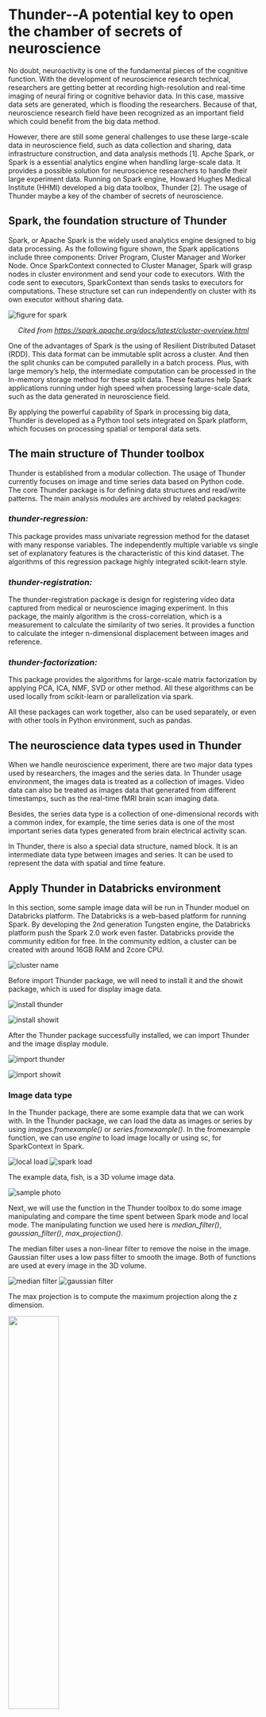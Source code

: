 # Thunder--A potential key to open the chamber of secrets of neuroscience

No doubt, neuroactivity is one of the fundamental pieces of the cognitive function. With the development of neuroscience research technical, researchers are getting better at recording high-resolution and real-time imaging of neural firing or cognitive behavior data. In this case, massive data sets are generated, which is flooding the researchers. Because of that, neuroscience research field have been recognized as an important field which could benefit from the big data method. 

However, there are still some general challenges to use these large-scale data in neuroscience field, such as data collection and sharing, data infrastructure construction, and data analysis methods [1].  Apche Spark, or Spark is a essential analytics engine when handling large-scale data. It provides a possible solution for neuroscience researchers to handle their large experiment data. Running on Spark engine, Howard Hughes Medical Institute (HHMI) developed a big data toolbox, Thunder [2]. The usage of Thunder maybe a key of the chamber of secrets of neuroscience. 

## Spark, the foundation structure of Thunder

Spark, or Apache Spark is the widely used analytics engine designed to big data processing. As the following figure shown, the Spark applications include three components: Driver Program, Cluster Manager and Worker Node. Once SparkContext connected to Cluster Manager, Spark will grasp nodes in cluster environment and send your code to executors. With the code sent to executors, SparkContext than sends tasks to executors for computations. These structure set can run independently on cluster with its own executor without sharing data. 

![figure for spark](https://user-images.githubusercontent.com/54827137/165408041-b237e397-bab2-4ab7-90e2-d5fcc7d0e7e4.png)
                        *<p align="center"> Cited from https://spark.apache.org/docs/latest/cluster-overview.html</p>*

One of the advantages of Spark is the using of Resilient Distributed Dataset (RDD). This data format can be immutable split across a cluster. And then the split chunks can be computed parallelly in a batch process. Plus, with large memory’s help, the intermediate computation can be processed in the In-memory storage method for these split data. These features help Spark applications running under high speed when processing large-scale data, such as the data generated in neuroscience field.

By applying the powerful capability of Spark in processing big data, Thunder is developed as a Python tool sets integrated on Spark platform, which focuses on processing spatial or temporal data sets. 

## The main structure of Thunder toolbox

Thunder is established from a modular collection. The usage of Thunder currently focuses on image and time series data based on Python code. The core Thunder package is for defining data structures and read/write patterns. The main analysis modules are archived by related packages:

### *thunder-regression:* 
This package provides mass univariate regression method for the dataset with many response variables. The independently multiple variable vs single set of explanatory features is the characteristic of this kind dataset. The algorithms of this regression package highly integrated scikit-learn style. 

### *thunder-registration:* 
The thunder-registration package is design for registering video data captured from medical or neuroscience imaging experiment. In this package, the mainly algorithm is the cross-correlation, which is a measurement to calculate the similarity of two series. It provides a function to calculate the integer n-dimensional displacement between images and reference. 

### *thunder-factorization:* 
This package provides the algorithms for large-scale matrix factorization by applying PCA, ICA, NMF, SVD or other method. All these algorithms can be used locally from scikit-learn or parallelization via spark.

All these packages can work together, also can be used separately, or even with other tools in Python environment, such as pandas. 

## The neuroscience data types used in Thunder

When we handle neuroscience experiment, there are two major data types used by researchers, the images and the series data. In Thunder usage environment, the images data is treated as a collection of images. Video data can also be treated as images data that generated from different timestamps, such as the real-time fMRI brain scan imaging data. 

Besides, the series data type is a collection of one-dimensional records with a common index, for example, the time series data is one of the most important series data types generated from brain electrical activity scan. 

In Thunder, there is also a special data structure, named block. It is an intermediate data type between images and series. It can be used to represent the data with spatial and time feature. 

## Apply Thunder in Databricks environment

In this section, some sample image data will be run in Thunder moduel on Databricks platform. The Databricks is a web-based platform for running Spark. By developing the 2nd generation Tungsten engine, the Databricks platform push the Spark 2.0 work even faster. Databricks provide the community edition for free. In the community edition, a cluster can be created with around 16GB RAM and 2core CPU. 


![cluster name](https://user-images.githubusercontent.com/54827137/165428319-d1735328-84a1-4faf-9785-a889bd6d5301.png)



Before import Thunder package, we will need to install it and the showit package, which is used for display image data. 


![install thunder](https://user-images.githubusercontent.com/54827137/165434387-8e7f4bea-b1a4-4d91-8e0c-95752e5d52d9.png)


![install showit](https://user-images.githubusercontent.com/54827137/165418517-14c98671-7cdb-4445-92b5-aaf285242fe2.png)



After the Thunder package successfully installed, we can import Thunder and the image display module. 



![import thunder](https://user-images.githubusercontent.com/54827137/165418664-61761e2c-d277-4ddf-a71f-538fc317ab6a.png)


![import showit](https://user-images.githubusercontent.com/54827137/165418884-2ba2f2c8-6c0e-4874-bf9d-3c09a8f7a2ae.png)


### Image data type
In the Thunder package, there are some example data that we can work with. In the Thunder package, we can load the data as images or series by using *images.fromexample()* or *series.fromexample()*. In the fromexample function, we can use *engine* to load image locally or using sc, for SparkContext in Spark. 



![local load](https://user-images.githubusercontent.com/54827137/165419679-60d3e308-e54a-45d7-8dc2-3f84af03582f.png)
![spark load](https://user-images.githubusercontent.com/54827137/165419683-61e93429-6333-4ad3-bf48-99e5d1de5937.png)



The example data, fish, is a 3D volume image data. 



![sample photo](https://user-images.githubusercontent.com/54827137/165420110-cc2b7345-1f5b-4a7a-bc81-297a6e71c400.png)


Next, we will use the function in the Thunder toolbox to do some image manipulating and compare the time spent between Spark mode and local mode.
The manipulating function we used here is *median_filter()*, *gaussian_filter()*, *max_projection()*.


The median filter uses a non-linear filter to remove the noise in the image. Gaussian filter uses a low pass filter to smooth the image. Both of functions are used at every image in the 3D volume. 



![median filter](https://user-images.githubusercontent.com/54827137/165427332-288f65a4-d2d7-4f3d-b054-3d2be4fc8a9e.png)
![gaussian filter](https://user-images.githubusercontent.com/54827137/165427355-66359efc-63e3-4431-805e-ea6fd2fcd84f.png)



The max projection is to compute the maximum projection along the z dimension. 


<img src="https://user-images.githubusercontent.com/54827137/165427369-0a698e66-1f22-4399-9bb2-f925ed30cb55.png" width="45%"/>


We load the image by using engine=sc and without sc, and run these manipulating function here. The time comsuption shown at Spark mode is much faster than local mode. 
(1.92 ms vs 22.6 ms; 1.77 ms vs 18.2 ms; 1.62 ms vs 17.9 ms)



computation with Spark engine

![sc mode](https://user-images.githubusercontent.com/54827137/165434598-a506baa8-0461-417e-a68d-b81dda555bff.png)


computation locally

![local mode](https://user-images.githubusercontent.com/54827137/165434619-aa7ba165-95bb-4a5a-a18b-b1d35f998185.png)


### series data type
For series data, Thunder provides a list of methods to processing the series data, such as:
_**center()**_, which subtract the mean either within or across records;
_**correlate()**_, which calculate the correlation between two or many one-dimensional arrays;
_**flatten()**_, which reshape all dimensions or collapse the pixel dimensions into a single one; 
_**sample()**_, which pick random sample from records, et al. 

Here, we can still use the *fish*, dataset. We can load this dataset by using _**.series**_, but not _**.image**_ this time. We will also load Spark engine to run this series into Spark mode. 


![load series](https://user-images.githubusercontent.com/54827137/165673614-3fcca799-6221-456a-9113-c8354b53f233.png)


As we can see, since fish is a dataset with 20 3D volumne, the index shows as is a 1 D array, with lens of 20. 


![s index](https://user-images.githubusercontent.com/54827137/165674103-15e2ca35-d75b-41ad-a99d-10286a91f8b8.png)


Here, we want to test a correlation between a stimulation signal with 3D volume. First, we generated a random array data with 20 floats sample from univariate distribution for demo purpose. 


![random array](https://user-images.githubusercontent.com/54827137/165674800-254154a1-aeca-4b81-a563-7c72b7d4b607.png)


Next, we use the corrlated method to analyze the correlation between 3D volume and fake signal data. Since the fake signal data is a random, the correlation value should be close to 0, meaning no correlation. 


![correlated](https://user-images.githubusercontent.com/54827137/165678593-766bce4a-45e1-4c6a-9246-7c38e730f60e.png)



## Conclusion
In this paper, after introducing the basic concept of Apche Spark, we descripted the structure of Thunder toolbox and the data types that can be used in Thunder toolbox in neuroscience file. Next, we run the Thunder in the Databricks, a web-based platform to compare the time consumption between using Spark engine and without Spark engine. The result suggests a more than ten times shorter computation time when using Spark engine. Next, we test the correlation method using a series dataset.  Also, it is worth to point out that the Thunder is open source, and requires a minimal Python experience to use it, which give opportunity to more neuroscience researchers to use it to analysis their data. No doubt, with more and more knowledge of Python and RDD concept contributed to neuroscience community, the using of Thunder or other toolbox will be used in the future, which would help researchers to uncover the secret of neuroscience chamber. 

## Reference:
[[1] Li, Xiang et al. Functional Neuroimaging in the New Era of Big Data. Genomics, proteomics & bioinformatics vol. 17,4 (2019): 393-401. doi:10.1016/j.gpb.2018.11.005 ](https://www.ncbi.nlm.nih.gov/pmc/articles/PMC6943787/)

[[2] Freeman J et al. Mapping brain activity at scale with cluster computing. Nat Methods. 2014 Sep;11(9):941-50. doi: 10.1038/nmeth.3041. Epub 2014 Jul 27. PMID: 25068736.](https://pubmed.ncbi.nlm.nih.gov/25068736/)

[[3] figure cited from https://spark.apache.org/docs/latest/cluster-overview.html](https://spark.apache.org/docs/latest/cluster-overview.html)

